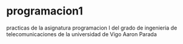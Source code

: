 # programacion1
practicas de la asignatura programacion I del grado de ingenieria de telecomunicaciones de la universidad de Vigo
Aaron Parada
